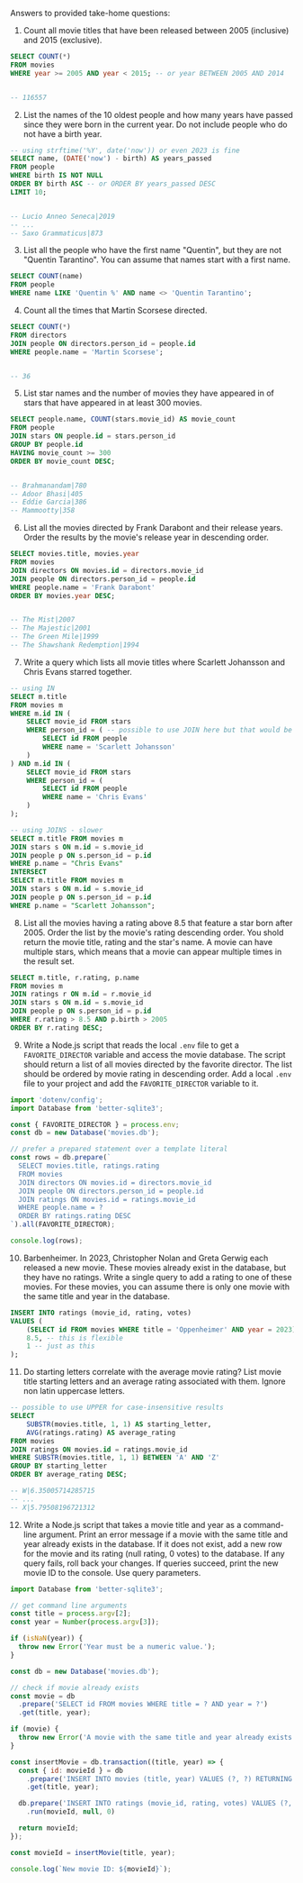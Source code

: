 Answers to provided take-home questions:

1. Count all movie titles that have been released between 2005 (inclusive) and 2015 (exclusive).


```sql
SELECT COUNT(*)
FROM movies
WHERE year >= 2005 AND year < 2015; -- or year BETWEEN 2005 AND 2014


-- 116557
```


2. List the names of the 10 oldest people and how many years have passed since they were born in the current year. Do not include people who do not have a birth year.


```sql
-- using strftime('%Y', date('now')) or even 2023 is fine
SELECT name, (DATE('now') - birth) AS years_passed
FROM people
WHERE birth IS NOT NULL
ORDER BY birth ASC -- or ORDER BY years_passed DESC
LIMIT 10;


-- Lucio Anneo Seneca|2019
-- ...
-- Saxo Grammaticus|873
```


3. List all the people who have the first name "Quentin", but they are not "Quentin Tarantino". You can assume that names start with a first name.


```sql
SELECT COUNT(name)
FROM people
WHERE name LIKE 'Quentin %' AND name <> 'Quentin Tarantino';
```


4. Count all the times that Martin Scorsese directed.


```sql
SELECT COUNT(*)
FROM directors
JOIN people ON directors.person_id = people.id
WHERE people.name = 'Martin Scorsese';


-- 36
```


5. List star names and the number of movies they have appeared in of stars that have appeared in at least 300 movies.


```sql
SELECT people.name, COUNT(stars.movie_id) AS movie_count
FROM people
JOIN stars ON people.id = stars.person_id
GROUP BY people.id
HAVING movie_count >= 300
ORDER BY movie_count DESC;


-- Brahmanandam|780
-- Adoor Bhasi|405
-- Eddie Garcia|386
-- Mammootty|358
```


6. List all the movies directed by Frank Darabont and their release years. Order the results by the movie's release year in descending order.


```sql
SELECT movies.title, movies.year
FROM movies
JOIN directors ON movies.id = directors.movie_id
JOIN people ON directors.person_id = people.id
WHERE people.name = 'Frank Darabont'
ORDER BY movies.year DESC;


-- The Mist|2007
-- The Majestic|2001
-- The Green Mile|1999
-- The Shawshank Redemption|1994
```


7. Write a query which lists all movie titles where Scarlett Johansson and Chris Evans starred together.


```sql
-- using IN
SELECT m.title
FROM movies m
WHERE m.id IN (
    SELECT movie_id FROM stars
    WHERE person_id = ( -- possible to use JOIN here but that would be slower
        SELECT id FROM people
        WHERE name = 'Scarlett Johansson'
    )
) AND m.id IN (
    SELECT movie_id FROM stars
    WHERE person_id = (
        SELECT id FROM people
        WHERE name = 'Chris Evans'
    )
);
```


```sql
-- using JOINS - slower
SELECT m.title FROM movies m
JOIN stars s ON m.id = s.movie_id
JOIN people p ON s.person_id = p.id
WHERE p.name = "Chris Evans"
INTERSECT
SELECT m.title FROM movies m
JOIN stars s ON m.id = s.movie_id
JOIN people p ON s.person_id = p.id
WHERE p.name = "Scarlett Johansson";
```


8. List all the movies having a rating above 8.5 that feature a star born after 2005. Order the list by the movie's rating descending order. You shold return the movie title, rating and the star's name. A movie can have multiple stars, which means that a movie can appear multiple times in the result set.


```sql
SELECT m.title, r.rating, p.name
FROM movies m
JOIN ratings r ON m.id = r.movie_id
JOIN stars s ON m.id = s.movie_id
JOIN people p ON s.person_id = p.id
WHERE r.rating > 8.5 AND p.birth > 2005
ORDER BY r.rating DESC;
```


9. Write a Node.js script that reads the local `.env` file to get a `FAVORITE_DIRECTOR` variable and access the movie database. The script should return a list of all movies directed by the favorite director. The list should be ordered by movie rating in descending order. Add a local `.env` file to your project and add the `FAVORITE_DIRECTOR` variable to it.


```js
import 'dotenv/config';
import Database from 'better-sqlite3';

const { FAVORITE_DIRECTOR } = process.env;
const db = new Database('movies.db');

// prefer a prepared statement over a template literal
const rows = db.prepare(`
  SELECT movies.title, ratings.rating
  FROM movies
  JOIN directors ON movies.id = directors.movie_id
  JOIN people ON directors.person_id = people.id
  JOIN ratings ON movies.id = ratings.movie_id
  WHERE people.name = ?
  ORDER BY ratings.rating DESC
`).all(FAVORITE_DIRECTOR);

console.log(rows);
```


10. Barbenheimer. In 2023, Christopher Nolan and Greta Gerwig each released a new movie. These movies already exist in the database, but they have no ratings. Write a single query to add a rating to one of these movies. For these movies, you can assume there is only one movie with the same title and year in the database.


```sql
INSERT INTO ratings (movie_id, rating, votes)
VALUES (
    (SELECT id FROM movies WHERE title = 'Oppenheimer' AND year = 2023),
    8.5, -- this is flexible
    1 -- just as this
);
```


11. Do starting letters correlate with the average movie rating? List movie title starting letters and an average rating associated with them. Ignore non latin uppercase letters.


```sql
-- possible to use UPPER for case-insensitive results
SELECT
    SUBSTR(movies.title, 1, 1) AS starting_letter,
    AVG(ratings.rating) AS average_rating
FROM movies
JOIN ratings ON movies.id = ratings.movie_id
WHERE SUBSTR(movies.title, 1, 1) BETWEEN 'A' AND 'Z'
GROUP BY starting_letter
ORDER BY average_rating DESC;

-- W|6.35005714285715
-- ...
-- X|5.79508196721312
```

12. Write a Node.js script that takes a movie title and year as a command-line argument. Print an error message if a movie with the same title and year already exists in the database. If it does not exist, add a new row for the movie and its rating (null rating, 0 votes) to the database. If any query fails, roll back your changes. If queries succeed, print the new movie ID to the console. Use query parameters.

```js
import Database from 'better-sqlite3';

// get command line arguments
const title = process.argv[2];
const year = Number(process.argv[3]);

if (isNaN(year)) {
  throw new Error('Year must be a numeric value.');
}

const db = new Database('movies.db');

// check if movie already exists
const movie = db
  .prepare('SELECT id FROM movies WHERE title = ? AND year = ?')
  .get(title, year);

if (movie) {
  throw new Error('A movie with the same title and year already exists.');
}

const insertMovie = db.transaction((title, year) => {
  const { id: movieId } = db
    .prepare('INSERT INTO movies (title, year) VALUES (?, ?) RETURNING id')
    .get(title, year);

  db.prepare('INSERT INTO ratings (movie_id, rating, votes) VALUES (?, ?, ?)')
    .run(movieId, null, 0)

  return movieId;
});

const movieId = insertMovie(title, year);

console.log(`New movie ID: ${movieId}`);
```
